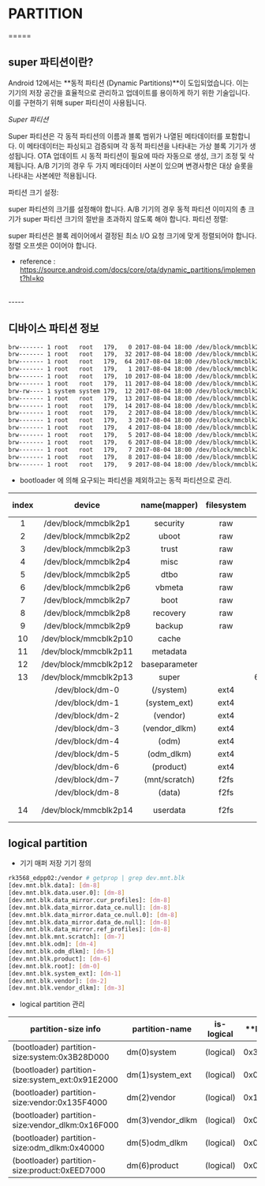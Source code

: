 # PARTITION

=====

## super 파티션이란?

Android 12에서는 **동적 파티션 (Dynamic Partitions)**이 도입되었습니다. 이는 기기의 저장 공간을 효율적으로 관리하고 업데이트를 용이하게 하기 위한 기술입니다. 이를 구현하기 위해 super 파티션이 사용됩니다.

*Super 파티션*

Super 파티션은 각 동적 파티션의 이름과 블록 범위가 나열된 메타데이터를 포함합니다.
이 메타데이터는 파싱되고 검증되며 각 동적 파티션을 나타내는 가상 블록 기기가 생성됩니다.
OTA 업데이트 시 동적 파티션이 필요에 따라 자동으로 생성, 크기 조정 및 삭제됩니다.
A/B 기기의 경우 두 가지 메타데이터 사본이 있으며 변경사항은 대상 슬롯을 나타내는 사본에만 적용됩니다.

파티션 크기 설정:

super 파티션의 크기를 설정해야 합니다.
A/B 기기의 경우 동적 파티션 이미지의 총 크기가 super 파티션 크기의 절반을 초과하지 않도록 해야 합니다.
파티션 정렬:

super 파티션은 블록 레이어에서 결정된 최소 I/O 요청 크기에 맞게 정렬되어야 합니다.
정렬 오프셋은 0이어야 합니다.

 - reference : https://source.android.com/docs/core/ota/dynamic_partitions/implement?hl=ko


<br/>
-----

## 디바이스 파티션 정보

```bash
brw------- 1 root   root   179,   0 2017-08-04 18:00 /dev/block/mmcblk2
brw------- 1 root   root   179,  32 2017-08-04 18:00 /dev/block/mmcblk2boot0
brw------- 1 root   root   179,  64 2017-08-04 18:00 /dev/block/mmcblk2boot1
brw------- 1 root   root   179,   1 2017-08-04 18:00 /dev/block/mmcblk2p1
brw------- 1 root   root   179,  10 2017-08-04 18:00 /dev/block/mmcblk2p10
brw------- 1 root   root   179,  11 2017-08-04 18:00 /dev/block/mmcblk2p11
brw-rw---- 1 system system 179,  12 2017-08-04 18:00 /dev/block/mmcblk2p12
brw------- 1 root   root   179,  13 2017-08-04 18:00 /dev/block/mmcblk2p13
brw------- 1 root   root   179,  14 2017-08-04 18:00 /dev/block/mmcblk2p14
brw------- 1 root   root   179,   2 2017-08-04 18:00 /dev/block/mmcblk2p2
brw------- 1 root   root   179,   3 2017-08-04 18:00 /dev/block/mmcblk2p3
brw------- 1 root   root   179,   4 2017-08-04 18:00 /dev/block/mmcblk2p4
brw------- 1 root   root   179,   5 2017-08-04 18:00 /dev/block/mmcblk2p5
brw------- 1 root   root   179,   6 2017-08-04 18:00 /dev/block/mmcblk2p6
brw------- 1 root   root   179,   7 2017-08-04 18:00 /dev/block/mmcblk2p7
brw------- 1 root   root   179,   8 2017-08-04 18:00 /dev/block/mmcblk2p8
brw------- 1 root   root   179,   9 2017-08-04 18:00 /dev/block/mmcblk2p9
```
  
 - bootloader 에 의해 요구되는 파티션을 제외하고는 동적 파티션으로 관리.  
   
| index |         device        |  name(mapper) | filesystem | size in 512-byte sectors(MB) |
|:-----:|:---------------------:|:-------------:|:----------:|:----------------------------:|
| 1     | /dev/block/mmcblk2p1  | security      | raw        | 8192(4MB)                    |
| 2     | /dev/block/mmcblk2p2  | uboot         | raw        | 8192(4MB)                    |
| 3     | /dev/block/mmcblk2p3  | trust         | raw        | 8192(4MB)                    |
| 4     | /dev/block/mmcblk2p4  | misc          | raw        | 8192(4MB)                    |
| 5     | /dev/block/mmcblk2p5  | dtbo          | raw        | 8192(4MB)                    |
| 6     | /dev/block/mmcblk2p6  | vbmeta        | raw        | 2048(1MB)                    |
| 7     | /dev/block/mmcblk2p7  | boot          | raw        | 81920(40MB)                  |
| 8     | /dev/block/mmcblk2p8  | recovery      | raw        | 196608(96MB)                 |
| 9     | /dev/block/mmcblk2p9  | backup        | raw        | 786432(384MB)                |
| 10    | /dev/block/mmcblk2p10 | cache         |            | 786432(384MB)                |
| 11    | /dev/block/mmcblk2p11 | metadata      |            | 32768(16MB)                  |
| 12    | /dev/block/mmcblk2p12 | baseparameter |            | 2048(1MB)                    |
| 13    | /dev/block/mmcblk2p13 | super         |            | 6373376(3112MB)              |
|       | /dev/block/dm-0       | (/system)     | ext4       | (logical)                    |
|       | /dev/block/dm-1       | (system_ext)  | ext4       | (logical)                    |
|       | /dev/block/dm-2       | (vendor)      | ext4       | (logical)                    |
|       | /dev/block/dm-3       | (vendor_dlkm) | ext4       | (logical)                    |
|       | /dev/block/dm-4       | (odm)         | ext4       | (logical)                    |
|       | /dev/block/dm-5       | (odm_dlkm)    | ext4       | (logical)                    |
|       | /dev/block/dm-6       | (product)     | ext4       | (logical)                    |
|       | /dev/block/dm-7       | (mnt/scratch) | f2fs       | (logical)                    |
|       | /dev/block/dm-8       | (data)        | f2fs       | (logical)                    |
| 14    | /dev/block/mmcblk2p14 | userdata      | f2fs       | (total)-(super partition)    | 


## logical partition

 - 기기 매퍼 저장 기기 정의

```bash
rk3568_edpp02:/vendor # getprop | grep dev.mnt.blk
[dev.mnt.blk.data]: [dm-8]
[dev.mnt.blk.data.user.0]: [dm-8]
[dev.mnt.blk.data_mirror.cur_profiles]: [dm-8]
[dev.mnt.blk.data_mirror.data_ce.null]: [dm-8]
[dev.mnt.blk.data_mirror.data_ce.null.0]: [dm-8]
[dev.mnt.blk.data_mirror.data_de.null]: [dm-8]
[dev.mnt.blk.data_mirror.ref_profiles]: [dm-8]
[dev.mnt.blk.mnt.scratch]: [dm-7]
[dev.mnt.blk.odm]: [dm-4]
[dev.mnt.blk.odm_dlkm]: [dm-5]
[dev.mnt.blk.product]: [dm-6]
[dev.mnt.blk.root]: [dm-0]
[dev.mnt.blk.system_ext]: [dm-1]
[dev.mnt.blk.vendor]: [dm-2]
[dev.mnt.blk.vendor_dlkm]: [dm-3]
```


 - logical partition 관리

| **partition-size info**                          | **partition-name** | **is-logical** | **length ** | **size(B)** | **size(MB)** |
|--------------------------------------------------|--------------------|----------------|-------------|-------------|--------------|
| (bootloader) partition-size:system:0x3B28D000    | dm(0)system        | (logical)      | 0x3b28d000  |   992530432 |       946.55 |
| (bootloader) partition-size:system_ext:0x91E2000 | dm(1)system_ext    | (logical)      | 0x091e2000  |   152969216 |       145.88 |
| (bootloader) partition-size:vendor:0x135F4000    | dm(2)vendor        | (logical)      | 0x135f4000  |   325009408 |       309.95 |
| (bootloader) partition-size:vendor_dlkm:0x16F000 | dm(3)vendor_dlkm   | (logical)      | 0x0016f000  |     1503232 |         1.43 |
| (bootloader) partition-size:odm_dlkm:0x40000     | dm(5)odm_dlkm      | (logical)      | 0x00040000  |      262144 |         0.25 |
| (bootloader) partition-size:product:0xEED7000    | dm(6)product       | (logical)      | 0x0eed7000  |   250441728 |       238.84 |


